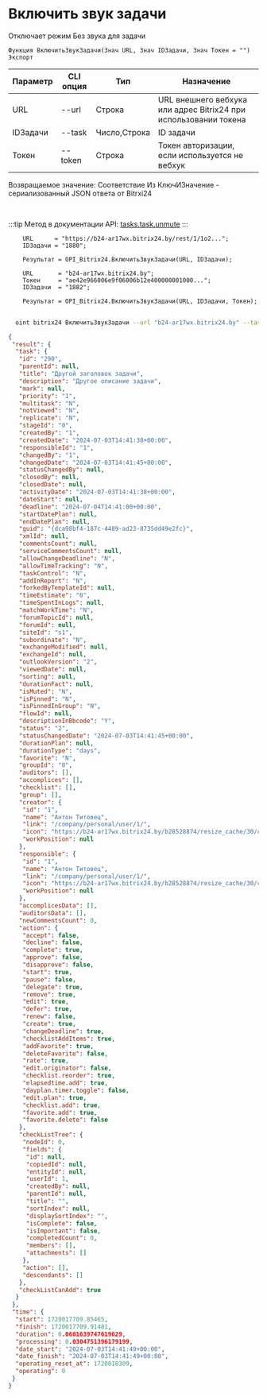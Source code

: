 ﻿---
sidebar_position: 22
---

# Включить звук задачи
 Отключает режим Без звука для задачи



`Функция ВключитьЗвукЗадачи(Знач URL, Знач IDЗадачи, Знач Токен = "") Экспорт`

  | Параметр | CLI опция | Тип | Назначение |
  |-|-|-|-|
  | URL | --url | Строка | URL внешнего вебхука или адрес Bitrix24 при использовании токена |
  | IDЗадачи | --task | Число,Строка | ID задачи |
  | Токен | --token | Строка | Токен авторизации, если используется не вебхук |

  
  Возвращаемое значение:   Соответствие Из КлючИЗначение - сериализованный JSON ответа от Bitrxi24

<br/>

:::tip
Метод в документации API: [tasks.task.unmute](https://dev.1c-bitrix.ru/rest_help/tasks/task/tasks/mute_unmute.php)
:::
<br/>


```bsl title="Пример кода"
    URL      = "https://b24-ar17wx.bitrix24.by/rest/1/1o2...";
    IDЗадачи = "1880";

    Результат = OPI_Bitrix24.ВключитьЗвукЗадачи(URL, IDЗадачи);

    URL       = "b24-ar17wx.bitrix24.by";
    Токен     = "ae42e966006e9f06006b12e400000001000...";
    IDЗадачи  = "1882";

    Результат = OPI_Bitrix24.ВключитьЗвукЗадачи(URL, IDЗадачи, Токен);
```



```sh title="Пример команды CLI"
    
  oint bitrix24 ВключитьЗвукЗадачи --url "b24-ar17wx.bitrix24.by" --task "502" --token "56898d66006e9f06006b12e400000001000..."

```

```json title="Результат"
{
 "result": {
  "task": {
   "id": "290",
   "parentId": null,
   "title": "Другой заголовок задачи",
   "description": "Другое описание задачи",
   "mark": null,
   "priority": "1",
   "multitask": "N",
   "notViewed": "N",
   "replicate": "N",
   "stageId": "0",
   "createdBy": "1",
   "createdDate": "2024-07-03T14:41:38+00:00",
   "responsibleId": "1",
   "changedBy": "1",
   "changedDate": "2024-07-03T14:41:45+00:00",
   "statusChangedBy": null,
   "closedBy": null,
   "closedDate": null,
   "activityDate": "2024-07-03T14:41:38+00:00",
   "dateStart": null,
   "deadline": "2024-07-04T14:41:00+00:00",
   "startDatePlan": null,
   "endDatePlan": null,
   "guid": "{dca98bf4-187c-4489-ad23-8735dd49e2fc}",
   "xmlId": null,
   "commentsCount": null,
   "serviceCommentsCount": null,
   "allowChangeDeadline": "N",
   "allowTimeTracking": "N",
   "taskControl": "N",
   "addInReport": "N",
   "forkedByTemplateId": null,
   "timeEstimate": "0",
   "timeSpentInLogs": null,
   "matchWorkTime": "N",
   "forumTopicId": null,
   "forumId": null,
   "siteId": "s1",
   "subordinate": "N",
   "exchangeModified": null,
   "exchangeId": null,
   "outlookVersion": "2",
   "viewedDate": null,
   "sorting": null,
   "durationFact": null,
   "isMuted": "N",
   "isPinned": "N",
   "isPinnedInGroup": "N",
   "flowId": null,
   "descriptionInBbcode": "Y",
   "status": "2",
   "statusChangedDate": "2024-07-03T14:41:45+00:00",
   "durationPlan": null,
   "durationType": "days",
   "favorite": "N",
   "groupId": "0",
   "auditors": [],
   "accomplices": [],
   "checklist": [],
   "group": [],
   "creator": {
    "id": "1",
    "name": "Антон Титовец",
    "link": "/company/personal/user/1/",
    "icon": "https://b24-ar17wx.bitrix24.by/b28528874/resize_cache/30/c0120a8d7c10d63c83e32398d1ec4d9e/main/d7e/d7e99cf556e4ab676463dae2c00ddfbb/a7e0af6899300e3c684caeca5c334d81.jpg",
    "workPosition": null
   },
   "responsible": {
    "id": "1",
    "name": "Антон Титовец",
    "link": "/company/personal/user/1/",
    "icon": "https://b24-ar17wx.bitrix24.by/b28528874/resize_cache/30/c0120a8d7c10d63c83e32398d1ec4d9e/main/d7e/d7e99cf556e4ab676463dae2c00ddfbb/a7e0af6899300e3c684caeca5c334d81.jpg",
    "workPosition": null
   },
   "accomplicesData": [],
   "auditorsData": [],
   "newCommentsCount": 0,
   "action": {
    "accept": false,
    "decline": false,
    "complete": true,
    "approve": false,
    "disapprove": false,
    "start": true,
    "pause": false,
    "delegate": true,
    "remove": true,
    "edit": true,
    "defer": true,
    "renew": false,
    "create": true,
    "changeDeadline": true,
    "checklistAddItems": true,
    "addFavorite": true,
    "deleteFavorite": false,
    "rate": true,
    "edit.originator": false,
    "checklist.reorder": true,
    "elapsedtime.add": true,
    "dayplan.timer.toggle": false,
    "edit.plan": true,
    "checklist.add": true,
    "favorite.add": true,
    "favorite.delete": false
   },
   "checkListTree": {
    "nodeId": 0,
    "fields": {
     "id": null,
     "copiedId": null,
     "entityId": null,
     "userId": 1,
     "createdBy": null,
     "parentId": null,
     "title": "",
     "sortIndex": null,
     "displaySortIndex": "",
     "isComplete": false,
     "isImportant": false,
     "completedCount": 0,
     "members": [],
     "attachments": []
    },
    "action": [],
    "descendants": []
   },
   "checkListCanAdd": true
  }
 },
 "time": {
  "start": 1720017709.85465,
  "finish": 1720017709.91481,
  "duration": 0.0601639747619629,
  "processing": 0.0304751396179199,
  "date_start": "2024-07-03T14:41:49+00:00",
  "date_finish": "2024-07-03T14:41:49+00:00",
  "operating_reset_at": 1720018309,
  "operating": 0
 }
}
```

